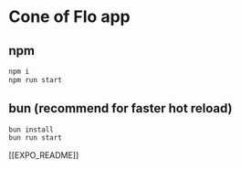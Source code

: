 
# Cone of Flo app


## npm

```bash
npm i 
npm run start
```

## bun (recommend for faster hot reload)
```bash
bun install
bun run start
```

[[EXPO_README]]
